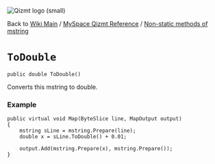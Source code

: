 <a href='Hidden comment: Image:'></a><img src='http://qizmt.googlecode.com/svn/wiki/images/Qizmt_logo_small.png' alt='Qizmt logo (small)' />

Back to <a href='Hidden comment: Link:'></a>[Wiki Main](Main.md) / [MySpace Qizmt Reference](MySpaceQizmtReference.md) / [Non-static methods of mstring](MySpaceQizmtReferenceMStringMethods.md)


# `ToDouble` #
`public double ToDouble()`

Converts this mstring to double.

### Example ###
```
public virtual void Map(ByteSlice line, MapOutput output)
{
    mstring sLine = mstring.Prepare(line);
    double x = sLine.ToDouble() + 0.01;

    output.Add(mstring.Prepare(x), mstring.Prepare());
}    
```